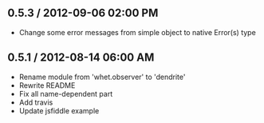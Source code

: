 ## 0.5.3 / 2012-09-06 02:00 PM

  - Change some error messages from simple object to native Error(s) type

## 0.5.1 / 2012-08-14 06:00 AM

  - Rename module from 'whet.observer' to 'dendrite'
  - Rewrite README
  - Fix all name-dependent part
  - Add travis
  - Update jsfiddle example
